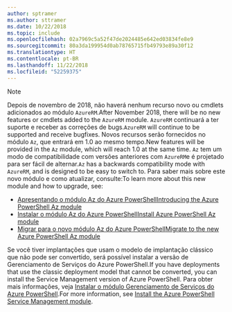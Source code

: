```yaml
---
author: sptramer
ms.author: sttramer
ms.date: 10/22/2018
ms.topic: include
ms.openlocfilehash: 02a7969c5a52f47de2024485e642ed03834fe8e9
ms.sourcegitcommit: 80a3da199954d0ab78765715fb49793e89a30f12
ms.translationtype: HT
ms.contentlocale: pt-BR
ms.lasthandoff: 11/22/2018
ms.locfileid: "52259375"
---
```

> [!NOTE]
> 
> <span data-ttu-id="e57b4-101">Depois de novembro de 2018, não haverá nenhum recurso novo ou cmdlets adicionados ao módulo `AzureRM`.</span><span class="sxs-lookup"><span data-stu-id="e57b4-101">After November 2018, there will be no new features or cmdlets added to the `AzureRM` module.</span></span> <span data-ttu-id="e57b4-102">`AzureRM` continuará a ter suporte e receber as correções de bugs.</span><span class="sxs-lookup"><span data-stu-id="e57b4-102">`AzureRM` will continue to be supported and receive bugfixes.</span></span> <span data-ttu-id="e57b4-103">Novos recursos serão fornecidos no módulo `Az`, que entrará em 1.0 ao mesmo tempo.</span><span class="sxs-lookup"><span data-stu-id="e57b4-103">New features will be provided in the `Az` module, which will reach 1.0 at the same time.</span></span> <span data-ttu-id="e57b4-104">`Az` tem um modo de compatibilidade com versões anteriores com `AzureRM`e é projetado para ser fácil de alternar.</span><span class="sxs-lookup"><span data-stu-id="e57b4-104">`Az` has a backwards compatibility mode with `AzureRM`, and is designed to be easy to switch to.</span></span> <span data-ttu-id="e57b4-105">Para saber mais sobre este novo módulo e como atualizar, consulte:</span><span class="sxs-lookup"><span data-stu-id="e57b4-105">To learn more about this new module and how to upgrade, see:</span></span>
>
> * [<span data-ttu-id="e57b4-106">Apresentando o módulo Az do Azure PowerShell</span><span class="sxs-lookup"><span data-stu-id="e57b4-106">Introducing the Azure PowerShell Az module</span></span>](/powershell/azure/new-azureps-module-az)
> * [<span data-ttu-id="e57b4-107">Instalar o módulo Az do Azure PowerShell</span><span class="sxs-lookup"><span data-stu-id="e57b4-107">Install Azure PowerShell Az module</span></span>](/powershell/azure/install-az-ps)
> * [<span data-ttu-id="e57b4-108">Migrar para o novo módulo Az do Azure PowerShell</span><span class="sxs-lookup"><span data-stu-id="e57b4-108">Migrate to the new Azure PowerShell Az module</span></span>](/powershell/azure/migrate-from-azurerm-to-az)
>
> <span data-ttu-id="e57b4-109">Se você tiver implantações que usam o modelo de implantação clássico que não pode ser convertido, será possível instalar a versão de Gerenciamento de Serviços do Azure PowerShell.</span><span class="sxs-lookup"><span data-stu-id="e57b4-109">If you have deployments that use the classic deployment model that cannot be converted, you can install the Service Management version of Azure PowerShell.</span></span> <span data-ttu-id="e57b4-110">Para obter mais informações, veja [Instalar o módulo Gerenciamento de Serviços do Azure PowerShell](/powershell/azure/servicemanagement/install-azure-ps).</span><span class="sxs-lookup"><span data-stu-id="e57b4-110">For more information, see [Install the Azure PowerShell Service Management module](/powershell/azure/servicemanagement/install-azure-ps).</span></span>
